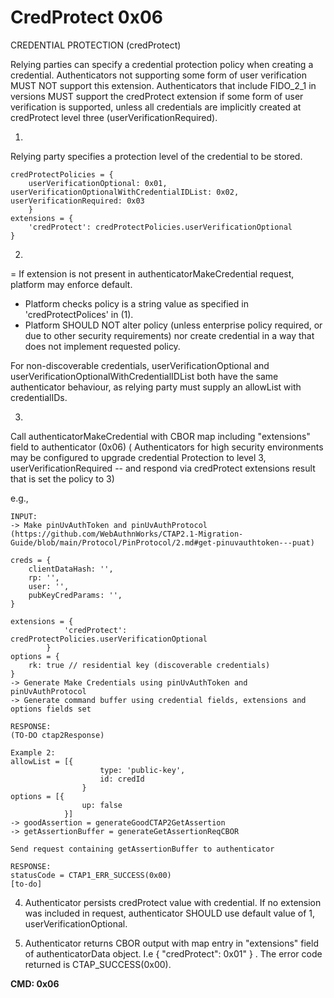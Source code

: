 # CredProtect 0x06
CREDENTIAL PROTECTION (credProtect)

Relying parties can specify a credential protection policy when creating a credential. 
Authenticators not supporting some form of user verification MUST NOT support this extension. 
Authenticators that include FIDO_2_1 in versions MUST support the credProtect extension if some form of user verification is supported, unless all credentials are implicitly created at credProtect level three (userVerificationRequired).


1. 
Relying party specifies a protection level of the credential to be stored.

```
credProtectPolicies = { 
    userVerificationOptional: 0x01, userVerificationOptionalWithCredentialIDList: 0x02, userVerificationRequired: 0x03 
    }
extensions = {
	'credProtect': credProtectPolicies.userVerificationOptional
}
```


2. 
= If extension is not present in authenticatorMakeCredential request, platform may enforce default. 

- Platform checks policy is a string value as specified in 'credProtectPolices' in (1).
- Platform SHOULD NOT alter policy (unless enterprise policy required, or due to other security requirements) nor create credential in a way that does not implement requested policy.

For non-discoverable credentials, userVerificationOptional and userVerificationOptionalWithCredentialIDList both have the same authenticator behaviour, as relying party must supply an allowList with credentialIDs.

3. 
Call authenticatorMakeCredential with CBOR map including "extensions" field to authenticator (0x06)
( Authenticators for high security environments may be configured to upgrade credential Protection to level 3, userVerificationRequired -- and respond via credProtect extensions result that is set the policy to 3)

e.g.,
```
INPUT:
-> Make pinUvAuthToken and pinUvAuthProtocol (https://github.com/WebAuthnWorks/CTAP2.1-Migration-Guide/blob/main/Protocol/PinProtocol/2.md#get-pinuvauthtoken---puat)

creds = {
    clientDataHash: '',
    rp: '',
    user: '',
    pubKeyCredParams: '',
}

extensions = {
            'credProtect': credProtectPolicies.userVerificationOptional
        }
options = {
    rk: true // residential key (discoverable credentials)
}
-> Generate Make Credentials using pinUvAuthToken and pinUvAuthProtocol
-> Generate command buffer using credential fields, extensions and options fields set

RESPONSE:
(TO-DO ctap2Response) 
```

```
Example 2:
allowList = [{
                    type: 'public-key',
                    id: credId
                }
options = [{
                up: false
            }]
-> goodAssertion = generateGoodCTAP2GetAssertion
-> getAssertionBuffer = generateGetAssertionReqCBOR

Send request containing getAssertionBuffer to authenticator

RESPONSE:
statusCode = CTAP1_ERR_SUCCESS(0x00)
[to-do]
```
4. Authenticator persists credProtect value with credential. If no extension was included in request, authenticator SHOULD use default value of 1, userVerificationOptional. 

5. Authenticator returns CBOR output with map entry in "extensions" field of authenticatorData object. I.e
{ "credProtect": 0x01" } . The error code returned is CTAP_SUCCESS(0x00).


**CMD: 0x06**
